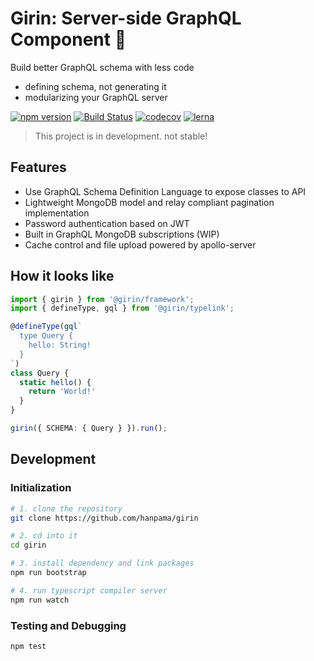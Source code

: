 # Girin: Server-side GraphQL Component 🦒

Build better GraphQL schema with less code
* defining schema, not generating it
* modularizing your GraphQL server

[![npm version](https://badge.fury.io/js/girin.svg)](https://badge.fury.io/js/girin)
[![Build Status](https://travis-ci.org/hanpama/girin.svg?branch=master)](https://travis-ci.org/hanpama/girin)
[![codecov](https://codecov.io/gh/hanpama/girin/branch/master/graph/badge.svg)](https://codecov.io/gh/hanpama/girin)
[![lerna](https://img.shields.io/badge/maintained%20with-lerna-cc00ff.svg)](https://lernajs.io/)

> This project is in development. not stable!

## Features

* Use GraphQL Schema Definition Language to expose classes to API
* Lightweight MongoDB model and relay compliant pagination implementation
* Password authentication based on JWT
* Built in GraphQL MongoDB subscriptions (WIP)
* Cache control and file upload powered by apollo-server


## How it looks like

```ts
import { girin } from '@girin/framework';
import { defineType, gql } from '@girin/typelink';

@defineType(gql`
  type Query {
    hello: String!
  }
`)
class Query {
  static hello() {
    return 'World!'
  }
}

girin({ SCHEMA: { Query } }).run();
```
<!--
## Get started

```sh
npm install girin graphql
```

`@girin/framework` package is for bootstrapping server with your schema.

`@girin/typelink` package provides decorator and `gql` template tag,
a SDL parser for linking class to GraphQL type. -->


## Development

### Initialization

```sh
# 1. clone the repository
git clone https://github.com/hanpama/girin

# 2. cd into it
cd girin

# 3. install dependency and link packages
npm run bootstrap

# 4. run typescript compiler server
npm run watch
```

### Testing and Debugging

```
npm test
```

